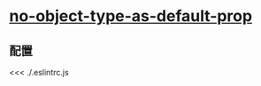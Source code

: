 # [no-object-type-as-default-prop](https://github.com/jsx-eslint/eslint-plugin-react/blob/master/docs/rules/no-object-type-as-default-prop.md)

## 配置

<<< ./.eslintrc.js
